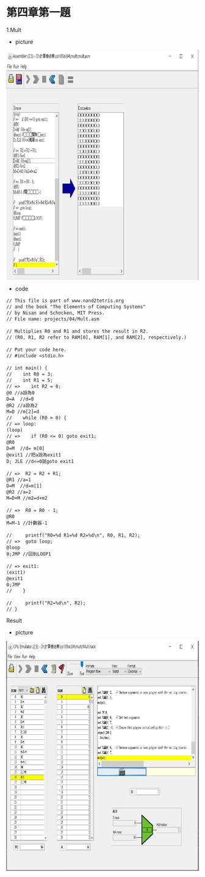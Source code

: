 # 第四章第一題

1.Mult
* picture
<img src="img/Mult.jpg" width="900" height="600"  align=center /> 

* code
```
// This file is part of www.nand2tetris.org
// and the book "The Elements of Computing Systems"
// by Nisan and Schocken, MIT Press.
// File name: projects/04/Mult.asm

// Multiplies R0 and R1 and stores the result in R2.
// (R0, R1, R2 refer to RAM[0], RAM[1], and RAM[2], respectively.)

// Put your code here.
// #include <stdio.h>

// int main() {
//    int R0 = 3;
//    int R1 = 5;
// =>    int R2 = 0;
@0 //a設為0
D=A  //d=0
@R2 //a設為2
M=D //m[2]=d
//    while (R0 > 0) {
// => loop:
(loop)
// =>    if (R0 <= 0) goto exit1;
@R0
D=M  //d= m[0]
@exit1 //把a設為exit1
D; JLE //d<=0就goto exit1

// =>  R2 = R2 + R1;
@R1 //a=1
D=M  //d=m[1]
@R2 //a=2
M=D+M //m2=d+m2

// =>  R0 = R0 - 1;
@R0
M=M-1 //計數器-1

//     printf("R0=%d R1=%d R2=%d\n", R0, R1, R2);
// =>  goto loop;
@loop
0;JMP //回到LOOP1

// => exit1:
(exit1)
@exit1
0;JMP
//    }
    
//     printf("R2=%d\n", R2);
// }
```

Result
* picture
<img src="img/Mult Result.jpg" width="900" height="600"  align=center /> 
